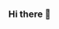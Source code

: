 ### Hi there 👋

<!--
**choppei/choppei** is a ✨ _special_ ✨ repository because its `README.md` (this file) appears on your GitHub profile.

Here are some ideas to get you started:

- 🔭 I’m currently working on Web App
- 🌱 I’m currently learning ASP.NET Core
- 👯 I’m looking to collaborate on Node.js


[![Medium Badge](https://img.shields.io/badge/-Medium-757575?style=flat-quare&labelColor=757575&logo=Medium&logoColor=white&link=link)](https://medium.com/@berk.kucukogluu)
[<img align="left" alt="linkedin | LinkedIn" width="24px" src="https://raw.githubusercontent.com/peterthehan/peterthehan/master/assets/linkedin.svg" />][linkedin]
<br />
[linkedin]: https://www.linkedin.com/in/berk-k%C3%BC%C3%A7%C3%BCko%C4%9Flu-66973b130/


![Github stats 1](https://github-readme-stats.vercel.app/api?username=choppei&show_icons=true&theme=gradient) 
![Github stats 2](https://github-readme-stats.vercel.app/api?username=choppei&show_icons=true&theme=radical)

